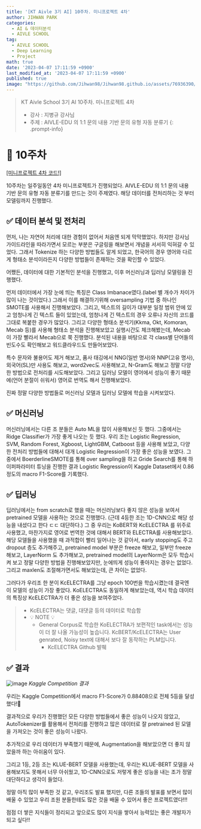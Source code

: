 ```yaml
---
title: '[KT Aivle 3기 AI] 10주차. 미니프로젝트 4차'
author: JIHWAN PARK
categories:
  - AI & 데이터분석
  - AIVLE SCHOOL
tag:
  - AIVLE SCHOOL
  - Deep Learning
  - Project
math: true
date: '2023-04-07 17:11:59 +0900'
last_modified_at: '2023-04-07 17:11:59 +0900'
published: true
image: "https://github.com/Jihwan98/Jihwan98.github.io/assets/76936390/6be11e55-36a3-4a86-8e30-d8928f732a0c"
---
```

> KT Aivle School 3기 AI 10주차. 미니프로젝트 4차
> - 강사 : 지병규 강사님
> - 주제 : AIVLE-EDU 의 1:1 문의 내용 기반 문의 유형 자동 분류기
{: .prompt-info}

# 🌟 10주차

<a href='https://github.com/Jihwan98/aivle_school/tree/main/2023.04.03_%EB%AF%B8%EB%8B%88%ED%94%84%EB%A1%9C%EC%A0%9D%ED%8A%B84%EC%B0%A8_%EC%8B%A4%EC%8A%B5%EC%9E%90%EB%A3%8C' target='_blank'>[미니프로젝트 4차 코드!]</a>

10주차는 일주일동안 4차 미니프로젝트가 진행되었다. AIVLE-EDU 의 1:1 문의 내용 기반 문의 유형 자동 분류기를 만드는 것이 주제였다. 해당 데이터를 전처리하는 것 부터 모델링까지 진행했다.

## ✅ 데이터 분석 및 전처리

먼저, 나는 자연어 처리에 대한 경험이 없어서 처음엔 되게 막막했었다. 하지만 강사님 가이드라인을 따라가면서 모르는 부분은 구글링을 해보면서 개념을 서서히 익혀갈 수 있었다. 그래서 Tokenize 하는 다양한 방법들도 알게 되었고, 한국어의 경우 영어와 다르게 형태소 분석이라든지 다양한 방법들이 존재하는 것을 확인할 수 있었다.

어쨌든, 데이터에 대한 기본적인 분석을 진행했고, 이후 머신러닝과 딥러닝 모델링을 진행했다.

먼저 데이터에서 가장 눈에 띄는 특징은 Class Imbanace였다.(label 별 개수가 차이가 많이 나는 것이었다.) 그래서 이를 해결하기위해 oversampling 기법 중 하나인 SMOTE를 사용해서 진행해보았다. 그리고, 텍스트의 길이가 대부분 일정 범위 안에 있고 엄청나게 긴 텍스트 들이 있었는데, 엄청나게 긴 텍스트의 경우 오류나 자신의 코드를 그대로 복붙한 경우가 많았다. 그리고 다양한 형태소 분석기(Kkma, Okt, Komoran, Mecab 등)를 사용해 형태소 분석을 진행해보았고 실행시간도 체크해봤는데, Mecab이 가장 빨라서 Mecab으로 쭉 진행했다. 분석된 내용을 바탕으로 각 class별 단어들의 빈도수도 확인해보고 워드클라우드도 만들어보았다. 

특수 문자와 불용어도 제거 해보고, 품사 태깅에서 NNG(일반 명사)와 NNP(고유 명사), 외국어(SL)만 사용도 해보고, word2vec도 사용해보고, N-Gram도 해보고 정말 다양한 방법으로 전처리를 시도해보았다. 그리고 딥러닝 모델이 영어에서 성능이 좋기 때문에(언어 분절이 쉬워서) 영어로 번역도 해서 진행해보았다.

진짜 정말 다양한 방법들로 머신러닝 모델과 딥러닝 모델에 학습을 시켜보았다.

## ✅ 머신러닝

머신러닝에서는 다른 조 분들은 Auto ML을 많이 사용해보신 듯 했다. 그중에서는 Ridge Classifier가 가장 좋게 나오는 듯 했다. 우리 조는 Logistic Regression, SVM, Random Forest, Xgboost, LightGBM, Catboost 등을 사용해 보았고, 다양한 전처리 방법들에 대해서 대개 Logistic Regression이 가장 좋은 성능을 보였다. 그 중에서 BoerderlineSMOTE를 통해 over sampling을 하고 Gride Search를 통해 하이퍼파라미터 튜닝을 진행한 결과 Logistic Regression이 Kaggle Dataset에서 0.86정도의 macro F1-Score를 기록했다.

## ✅ 딥러닝

딥러닝에서는 from scratch로 했을 때는 머신러닝보다 좋지 않은 성능을 보여서 pretrained 모델을 사용하는 것으로 진행했다. (근데 4등한 조는 1D-CNN으로 해당 성능을 내셨다고 한다 ㄷㄷ 대단하다.) 그 중 우리는 KoBERT와 KcELECTRA 를 위주로 사용했고, 마찬가지로 영어로 번역한 것에 대해서 BERT와 ELECTRA를 사용해보았다. 해당 모델들을 사용했을 때 과적합이 빨리 일어나는 것 같아서, early stopping도 주고 dropout 층도 추가해주고, pretrained model 부분은 freeze 해보고, 일부만 freeze 해보고, LayerNorm 도 추가해보고, pretrained model의 LayerNorm은 모두 학습시켜 보고 정말 다양한 방법을 진행해보았지만, 눈에띄게 성능이 좋아지는 경우는 없었다. 그리고 maxlen도 조절해가면서도 해보았는데, 큰 차이는 없었다.

그러다가 우리조 한 분이 KcELECTRA를 그냥 epoch 100번을 학습시켰는데 결국엔 이 모델의 성능이 가장 좋았다. KoELECTRA도 동일하게 해보았는데, 역시 학습 데이터의 특징상 KcELECTRA가 더 좋은 성능을 보여주었다.

> - KcELECTRA는 댓글, 대댓글 등의 데이터로 학습함
> - 💡 NOTE 💡 
>   -  General Corpus로 학습한 KoELECTRA가 보편적인 task에서는 성능이 더 잘 나올 가능성이 높습니다. KcBERT/KcELECTRA는 User genrated, Noisy text에 대해서 보다 잘 동작하는 PLM입니다.
>       - KcELECTRA Github 발췌

## ✅ 결과

![image](https://user-images.githubusercontent.com/76936390/230573222-b7d9e30a-5f77-408c-9716-fd3271e6f4d8.png)
_Kaggle Competition 결과_

우리는 Kaggle Competition에서 macro F1-Score가 0.88408으로 전체 5등을 달성했다!👏

결과적으로 우리가 진행했던 모든 다양한 방법들에서 좋은 성능이 나오지 않았고, AutoTokenizer를 활용해서 전처리를 진행하고 많은 데이터로 잘 pretrained 된 모델을 가져오는 것이 좋은 성능이 나왔다. 

추가적으로 우리 데이터가 부족했기 때문에, Augmentation을 해보았으면 더 좋지 않았을까 하는 아쉬움이 있다.

그리고 1등, 2등 조는 KLUE-BERT 모델을 사용했는데, 우리는 KLUE-BERT 모델을 사용해보지도 못해서 너무 아쉬웠고, 1D-CNN으로도 저렇게 좋은 성능을 내는 조가 정말 대단하다고 생각이 들었다.

정말 아직 많이 부족한 것 같고, 우리조도 발표 했지만, 다른 조들의 발표를 보면서 많이 배울 수 있었고 우리 조원 분들한테도 많은 것을 배울 수 있어서 좋은 프로젝트였다!!!

점점 더 쌓은 지식들이 정리되고 앞으로도 많이 지식을 쌓아서 능력있는 좋은 개발자가 되고 싶다!!
